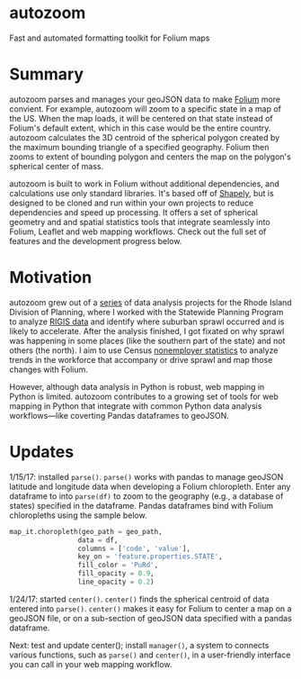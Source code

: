 # autozoom
Fast and automated formatting toolkit for Folium maps

# Summary
autozoom parses and manages your geoJSON data to make [Folium](python-visualization.github.io/folium/) more convient. For example, autozoom will zoom to a specific state in a map of the US. When the map loads, it will be centered on that state instead of Folium's default extent, which in this case would be the entire country. autozoom calculates the 3D centroid of the spherical polygon created by the maximum bounding triangle of a specified geography. Folium then zooms to extent of bounding polygon and centers the map on the polygon's spherical center of mass.

autozoom is built to work in Folium without additional dependencies, and calculations use only standard libraries. It's based off of [Shapely](https://pypi.python.org/pypi/Shapely), but is designed to be cloned and run within your own projects to reduce dependencies and speed up processing. It offers a set of spherical geometry and and spatial statistics tools that integrate seamlessly into Folium, Leaflet and web mapping workflows. Check out the full set of features and the development progress below.

# Motivation
autozoom grew out of a [series](cyrusmaden.com/hotspots) of data analysis projects for the Rhode Island Division of Planning, where I worked with the Statewide Planning Program to analyze [RIGIS data](rigis.org/data) and identify where suburban sprawl occurred and is likely to accelerate. After the analysis finished, I got fixated on why sprawl was happening in some places (like the southern part of the state) and not others (the north). I aim to use Census [nonemployer statistics](www.census.gov/data/api/available/nonemployer-statistics-and-county-business-patterns.html) to analyze trends in the workforce that accompany or drive sprawl and map those changes with Folium.

However, although data analysis in Python is robust, web mapping in Python is limited. autozoom contributes to a growing set of tools for web mapping in Python that integrate with common Python data analysis workflows—like coverting Pandas dataframes to geoJSON.

# Updates
1/15/17: installed `parse()`. `parse()` works with pandas to manage geoJSON latitude and longitude data when developing a Folium chloropleth. Enter any dataframe to into `parse(df)` to zoom to the geography (e.g., a database of states) specified in the dataframe. Pandas dataframes bind with Folium chloropleths using the sample below.

```python
map_it.choropleth(geo_path = geo_path,
                 data = df,
                 columns = ['code', 'value'],
                 key_on = 'feature.properties.STATE',
                 fill_color = 'PuRd',
                 fill_opacity = 0.9,
                 line_opacity = 0.2)
```

1/24/17: started `center()`. `center()` finds the spherical centroid of data entered into `parse()`. `center()` makes it easy for Folium to center a map on a geoJSON file, or on a sub-section of geoJSON data specified with a pandas dataframe.

Next: test and update center(); install `manager()`, a system to connects various functions, such as `parse()` and `center()`, in a user-friendly interface you can call in your web mapping workflow.
